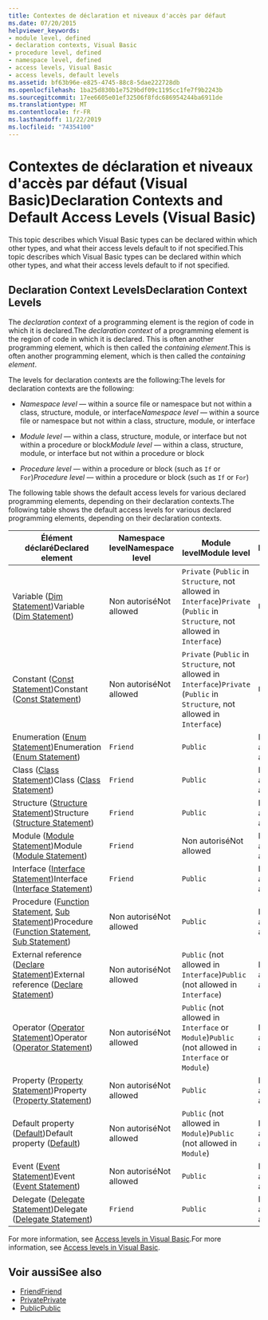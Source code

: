 ```yaml
---
title: Contextes de déclaration et niveaux d'accès par défaut
ms.date: 07/20/2015
helpviewer_keywords:
- module level, defined
- declaration contexts, Visual Basic
- procedure level, defined
- namespace level, defined
- access levels, Visual Basic
- access levels, default levels
ms.assetid: bf63b96e-e825-4745-88c8-5dae222728db
ms.openlocfilehash: 1ba25d830b1e7529bdf09c1195cc1fe7f9b2243b
ms.sourcegitcommit: 17ee6605e01ef32506f8fdc686954244ba6911de
ms.translationtype: MT
ms.contentlocale: fr-FR
ms.lasthandoff: 11/22/2019
ms.locfileid: "74354100"
---
```

# <a name="declaration-contexts-and-default-access-levels-visual-basic"></a><span data-ttu-id="9f7e8-102">Contextes de déclaration et niveaux d'accès par défaut (Visual Basic)</span><span class="sxs-lookup"><span data-stu-id="9f7e8-102">Declaration Contexts and Default Access Levels (Visual Basic)</span></span>
<span data-ttu-id="9f7e8-103">This topic describes which Visual Basic types can be declared within which other types, and what their access levels default to if not specified.</span><span class="sxs-lookup"><span data-stu-id="9f7e8-103">This topic describes which Visual Basic types can be declared within which other types, and what their access levels default to if not specified.</span></span>  
  
## <a name="declaration-context-levels"></a><span data-ttu-id="9f7e8-104">Declaration Context Levels</span><span class="sxs-lookup"><span data-stu-id="9f7e8-104">Declaration Context Levels</span></span>  
 <span data-ttu-id="9f7e8-105">The *declaration context* of a programming element is the region of code in which it is declared.</span><span class="sxs-lookup"><span data-stu-id="9f7e8-105">The *declaration context* of a programming element is the region of code in which it is declared.</span></span> <span data-ttu-id="9f7e8-106">This is often another programming element, which is then called the *containing element*.</span><span class="sxs-lookup"><span data-stu-id="9f7e8-106">This is often another programming element, which is then called the *containing element*.</span></span>  
  
 <span data-ttu-id="9f7e8-107">The levels for declaration contexts are the following:</span><span class="sxs-lookup"><span data-stu-id="9f7e8-107">The levels for declaration contexts are the following:</span></span>  
  
- <span data-ttu-id="9f7e8-108">*Namespace level* — within a source file or namespace but not within a class, structure, module, or interface</span><span class="sxs-lookup"><span data-stu-id="9f7e8-108">*Namespace level* — within a source file or namespace but not within a class, structure, module, or interface</span></span>  
  
- <span data-ttu-id="9f7e8-109">*Module level* — within a class, structure, module, or interface but not within a procedure or block</span><span class="sxs-lookup"><span data-stu-id="9f7e8-109">*Module level* — within a class, structure, module, or interface but not within a procedure or block</span></span>  
  
- <span data-ttu-id="9f7e8-110">*Procedure level* — within a procedure or block (such as `If` or `For`)</span><span class="sxs-lookup"><span data-stu-id="9f7e8-110">*Procedure level* — within a procedure or block (such as `If` or `For`)</span></span>  
  
 <span data-ttu-id="9f7e8-111">The following table shows the default access levels for various declared programming elements, depending on their declaration contexts.</span><span class="sxs-lookup"><span data-stu-id="9f7e8-111">The following table shows the default access levels for various declared programming elements, depending on their declaration contexts.</span></span>  
  
|<span data-ttu-id="9f7e8-112">Élément déclaré</span><span class="sxs-lookup"><span data-stu-id="9f7e8-112">Declared element</span></span>|<span data-ttu-id="9f7e8-113">Namespace level</span><span class="sxs-lookup"><span data-stu-id="9f7e8-113">Namespace level</span></span>|<span data-ttu-id="9f7e8-114">Module level</span><span class="sxs-lookup"><span data-stu-id="9f7e8-114">Module level</span></span>|<span data-ttu-id="9f7e8-115">Procedure level</span><span class="sxs-lookup"><span data-stu-id="9f7e8-115">Procedure level</span></span>|  
|----------------------|---------------------|------------------|---------------------|  
|<span data-ttu-id="9f7e8-116">Variable ([Dim Statement](../../../visual-basic/language-reference/statements/dim-statement.md))</span><span class="sxs-lookup"><span data-stu-id="9f7e8-116">Variable ([Dim Statement](../../../visual-basic/language-reference/statements/dim-statement.md))</span></span>|<span data-ttu-id="9f7e8-117">Non autorisé</span><span class="sxs-lookup"><span data-stu-id="9f7e8-117">Not allowed</span></span>|<span data-ttu-id="9f7e8-118">`Private` (`Public` in `Structure`, not allowed in `Interface`)</span><span class="sxs-lookup"><span data-stu-id="9f7e8-118">`Private` (`Public` in `Structure`, not allowed in `Interface`)</span></span>|`Public`|  
|<span data-ttu-id="9f7e8-119">Constant ([Const Statement](../../../visual-basic/language-reference/statements/const-statement.md))</span><span class="sxs-lookup"><span data-stu-id="9f7e8-119">Constant ([Const Statement](../../../visual-basic/language-reference/statements/const-statement.md))</span></span>|<span data-ttu-id="9f7e8-120">Non autorisé</span><span class="sxs-lookup"><span data-stu-id="9f7e8-120">Not allowed</span></span>|<span data-ttu-id="9f7e8-121">`Private` (`Public` in `Structure`, not allowed in `Interface`)</span><span class="sxs-lookup"><span data-stu-id="9f7e8-121">`Private` (`Public` in `Structure`, not allowed in `Interface`)</span></span>|`Public`|  
|<span data-ttu-id="9f7e8-122">Enumeration ([Enum Statement](../../../visual-basic/language-reference/statements/enum-statement.md))</span><span class="sxs-lookup"><span data-stu-id="9f7e8-122">Enumeration ([Enum Statement](../../../visual-basic/language-reference/statements/enum-statement.md))</span></span>|`Friend`|`Public`|<span data-ttu-id="9f7e8-123">Non autorisé</span><span class="sxs-lookup"><span data-stu-id="9f7e8-123">Not allowed</span></span>|  
|<span data-ttu-id="9f7e8-124">Class ([Class Statement](../../../visual-basic/language-reference/statements/class-statement.md))</span><span class="sxs-lookup"><span data-stu-id="9f7e8-124">Class ([Class Statement](../../../visual-basic/language-reference/statements/class-statement.md))</span></span>|`Friend`|`Public`|<span data-ttu-id="9f7e8-125">Non autorisé</span><span class="sxs-lookup"><span data-stu-id="9f7e8-125">Not allowed</span></span>|  
|<span data-ttu-id="9f7e8-126">Structure ([Structure Statement](../../../visual-basic/language-reference/statements/structure-statement.md))</span><span class="sxs-lookup"><span data-stu-id="9f7e8-126">Structure ([Structure Statement](../../../visual-basic/language-reference/statements/structure-statement.md))</span></span>|`Friend`|`Public`|<span data-ttu-id="9f7e8-127">Non autorisé</span><span class="sxs-lookup"><span data-stu-id="9f7e8-127">Not allowed</span></span>|  
|<span data-ttu-id="9f7e8-128">Module ([Module Statement](../../../visual-basic/language-reference/statements/module-statement.md))</span><span class="sxs-lookup"><span data-stu-id="9f7e8-128">Module ([Module Statement](../../../visual-basic/language-reference/statements/module-statement.md))</span></span>|`Friend`|<span data-ttu-id="9f7e8-129">Non autorisé</span><span class="sxs-lookup"><span data-stu-id="9f7e8-129">Not allowed</span></span>|<span data-ttu-id="9f7e8-130">Non autorisé</span><span class="sxs-lookup"><span data-stu-id="9f7e8-130">Not allowed</span></span>|  
|<span data-ttu-id="9f7e8-131">Interface ([Interface Statement](../../../visual-basic/language-reference/statements/interface-statement.md))</span><span class="sxs-lookup"><span data-stu-id="9f7e8-131">Interface ([Interface Statement](../../../visual-basic/language-reference/statements/interface-statement.md))</span></span>|`Friend`|`Public`|<span data-ttu-id="9f7e8-132">Non autorisé</span><span class="sxs-lookup"><span data-stu-id="9f7e8-132">Not allowed</span></span>|  
|<span data-ttu-id="9f7e8-133">Procedure ([Function Statement](../../../visual-basic/language-reference/statements/function-statement.md), [Sub Statement](../../../visual-basic/language-reference/statements/sub-statement.md))</span><span class="sxs-lookup"><span data-stu-id="9f7e8-133">Procedure ([Function Statement](../../../visual-basic/language-reference/statements/function-statement.md), [Sub Statement](../../../visual-basic/language-reference/statements/sub-statement.md))</span></span>|<span data-ttu-id="9f7e8-134">Non autorisé</span><span class="sxs-lookup"><span data-stu-id="9f7e8-134">Not allowed</span></span>|`Public`|<span data-ttu-id="9f7e8-135">Non autorisé</span><span class="sxs-lookup"><span data-stu-id="9f7e8-135">Not allowed</span></span>|  
|<span data-ttu-id="9f7e8-136">External reference ([Declare Statement](../../../visual-basic/language-reference/statements/declare-statement.md))</span><span class="sxs-lookup"><span data-stu-id="9f7e8-136">External reference ([Declare Statement](../../../visual-basic/language-reference/statements/declare-statement.md))</span></span>|<span data-ttu-id="9f7e8-137">Non autorisé</span><span class="sxs-lookup"><span data-stu-id="9f7e8-137">Not allowed</span></span>|<span data-ttu-id="9f7e8-138">`Public` (not allowed in `Interface`)</span><span class="sxs-lookup"><span data-stu-id="9f7e8-138">`Public` (not allowed in `Interface`)</span></span>|<span data-ttu-id="9f7e8-139">Non autorisé</span><span class="sxs-lookup"><span data-stu-id="9f7e8-139">Not allowed</span></span>|  
|<span data-ttu-id="9f7e8-140">Operator ([Operator Statement](../../../visual-basic/language-reference/statements/operator-statement.md))</span><span class="sxs-lookup"><span data-stu-id="9f7e8-140">Operator ([Operator Statement](../../../visual-basic/language-reference/statements/operator-statement.md))</span></span>|<span data-ttu-id="9f7e8-141">Non autorisé</span><span class="sxs-lookup"><span data-stu-id="9f7e8-141">Not allowed</span></span>|<span data-ttu-id="9f7e8-142">`Public` (not allowed in `Interface` or `Module`)</span><span class="sxs-lookup"><span data-stu-id="9f7e8-142">`Public` (not allowed in `Interface` or `Module`)</span></span>|<span data-ttu-id="9f7e8-143">Non autorisé</span><span class="sxs-lookup"><span data-stu-id="9f7e8-143">Not allowed</span></span>|  
|<span data-ttu-id="9f7e8-144">Property ([Property Statement](../../../visual-basic/language-reference/statements/property-statement.md))</span><span class="sxs-lookup"><span data-stu-id="9f7e8-144">Property ([Property Statement](../../../visual-basic/language-reference/statements/property-statement.md))</span></span>|<span data-ttu-id="9f7e8-145">Non autorisé</span><span class="sxs-lookup"><span data-stu-id="9f7e8-145">Not allowed</span></span>|`Public`|<span data-ttu-id="9f7e8-146">Non autorisé</span><span class="sxs-lookup"><span data-stu-id="9f7e8-146">Not allowed</span></span>|  
|<span data-ttu-id="9f7e8-147">Default property ([Default](../../../visual-basic/language-reference/modifiers/default.md))</span><span class="sxs-lookup"><span data-stu-id="9f7e8-147">Default property ([Default](../../../visual-basic/language-reference/modifiers/default.md))</span></span>|<span data-ttu-id="9f7e8-148">Non autorisé</span><span class="sxs-lookup"><span data-stu-id="9f7e8-148">Not allowed</span></span>|<span data-ttu-id="9f7e8-149">`Public` (not allowed in `Module`)</span><span class="sxs-lookup"><span data-stu-id="9f7e8-149">`Public` (not allowed in `Module`)</span></span>|<span data-ttu-id="9f7e8-150">Non autorisé</span><span class="sxs-lookup"><span data-stu-id="9f7e8-150">Not allowed</span></span>|  
|<span data-ttu-id="9f7e8-151">Event ([Event Statement](../../../visual-basic/language-reference/statements/event-statement.md))</span><span class="sxs-lookup"><span data-stu-id="9f7e8-151">Event ([Event Statement](../../../visual-basic/language-reference/statements/event-statement.md))</span></span>|<span data-ttu-id="9f7e8-152">Non autorisé</span><span class="sxs-lookup"><span data-stu-id="9f7e8-152">Not allowed</span></span>|`Public`|<span data-ttu-id="9f7e8-153">Non autorisé</span><span class="sxs-lookup"><span data-stu-id="9f7e8-153">Not allowed</span></span>|  
|<span data-ttu-id="9f7e8-154">Delegate ([Delegate Statement](../../../visual-basic/language-reference/statements/delegate-statement.md))</span><span class="sxs-lookup"><span data-stu-id="9f7e8-154">Delegate ([Delegate Statement](../../../visual-basic/language-reference/statements/delegate-statement.md))</span></span>|`Friend`|`Public`|<span data-ttu-id="9f7e8-155">Non autorisé</span><span class="sxs-lookup"><span data-stu-id="9f7e8-155">Not allowed</span></span>|  
  
 <span data-ttu-id="9f7e8-156">For more information, see [Access levels in Visual Basic](../../../visual-basic/programming-guide/language-features/declared-elements/access-levels.md).</span><span class="sxs-lookup"><span data-stu-id="9f7e8-156">For more information, see [Access levels in Visual Basic](../../../visual-basic/programming-guide/language-features/declared-elements/access-levels.md).</span></span>  
  
## <a name="see-also"></a><span data-ttu-id="9f7e8-157">Voir aussi</span><span class="sxs-lookup"><span data-stu-id="9f7e8-157">See also</span></span>

- [<span data-ttu-id="9f7e8-158">Friend</span><span class="sxs-lookup"><span data-stu-id="9f7e8-158">Friend</span></span>](../../../visual-basic/language-reference/modifiers/friend.md)
- [<span data-ttu-id="9f7e8-159">Private</span><span class="sxs-lookup"><span data-stu-id="9f7e8-159">Private</span></span>](../../../visual-basic/language-reference/modifiers/private.md)
- [<span data-ttu-id="9f7e8-160">Public</span><span class="sxs-lookup"><span data-stu-id="9f7e8-160">Public</span></span>](../../../visual-basic/language-reference/modifiers/public.md)
